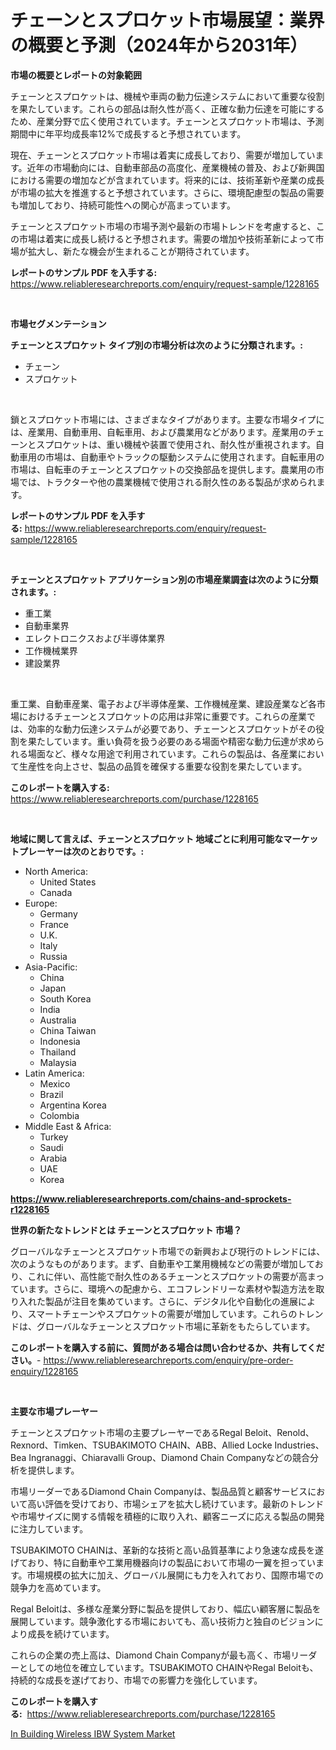 <p><h1>チェーンとスプロケット市場展望：業界の概要と予測（2024年から2031年）</h1></p><p><strong>市場の概要とレポートの対象範囲</strong></p>
<p><p>チェーンとスプロケットは、機械や車両の動力伝達システムにおいて重要な役割を果たしています。これらの部品は耐久性が高く、正確な動力伝達を可能にするため、産業分野で広く使用されています。チェーンとスプロケット市場は、予測期間中に年平均成長率12%で成長すると予想されています。</p><p>現在、チェーンとスプロケット市場は着実に成長しており、需要が増加しています。近年の市場動向には、自動車部品の高度化、産業機械の普及、および新興国における需要の増加などが含まれています。将来的には、技術革新や産業の成長が市場の拡大を推進すると予想されています。さらに、環境配慮型の製品の需要も増加しており、持続可能性への関心が高まっています。</p><p>チェーンとスプロケット市場の市場予測や最新の市場トレンドを考慮すると、この市場は着実に成長し続けると予想されます。需要の増加や技術革新によって市場が拡大し、新たな機会が生まれることが期待されています。</p></p>
<p><strong>レポートのサンプル PDF を入手する:</strong> <a href="https://www.reliableresearchreports.com/enquiry/request-sample/1228165">https://www.reliableresearchreports.com/enquiry/request-sample/1228165</a></p>
<p>&nbsp;</p>
<p><strong>市場セグメンテーション</strong></p>
<p><strong>チェーンとスプロケット タイプ別の市場分析は次のように分類されます。:</strong></p>
<p><ul><li>チェーン</li><li>スプロケット</li></ul></p>
<p>&nbsp;</p>
<p><p>鎖とスプロケット市場には、さまざまなタイプがあります。主要な市場タイプには、産業用、自動車用、自転車用、および農業用などがあります。産業用のチェーンとスプロケットは、重い機械や装置で使用され、耐久性が重視されます。自動車用の市場は、自動車やトラックの駆動システムに使用されます。自転車用の市場は、自転車のチェーンとスプロケットの交換部品を提供します。農業用の市場では、トラクターや他の農業機械で使用される耐久性のある製品が求められます。</p></p>
<p><strong>レポートのサンプル PDF を入手する:</strong>&nbsp;<a href="https://www.reliableresearchreports.com/enquiry/request-sample/1228165">https://www.reliableresearchreports.com/enquiry/request-sample/1228165</a></p>
<p>&nbsp;</p>
<p><strong> チェーンとスプロケット アプリケーション別の市場産業調査は次のように分類されます。:</strong></p>
<p><ul><li>重工業</li><li>自動車業界</li><li>エレクトロニクスおよび半導体業界</li><li>工作機械業界</li><li>建設業界</li></ul></p>
<p>&nbsp;</p>
<p><p>重工業、自動車産業、電子および半導体産業、工作機械産業、建設産業など各市場におけるチェーンとスプロケットの応用は非常に重要です。これらの産業では、効率的な動力伝達システムが必要であり、チェーンとスプロケットがその役割を果たしています。重い負荷を扱う必要のある場面や精密な動力伝達が求められる場面など、様々な用途で利用されています。これらの製品は、各産業において生産性を向上させ、製品の品質を確保する重要な役割を果たしています。</p></p>
<p><strong>このレポートを購入する:</strong>&nbsp; <a href="https://www.reliableresearchreports.com/purchase/1228165">https://www.reliableresearchreports.com/purchase/1228165</a></p>
<p>&nbsp;</p>
<p><strong>地域に関して言えば、チェーンとスプロケット 地域ごとに利用可能なマーケットプレーヤーは次のとおりです。:</strong></p>
<p><ul>
    <li>
        North America:
        <ul>
            <li>United States</li>
            <li>Canada</li>
        </ul>
    </li>
    <li>
        Europe:
        <ul>
            <li>Germany</li>
            <li>France</li>
            <li>U.K.</li>
            <li>Italy</li>
            <li>Russia</li>
        </ul>
    </li>
    <li>
        Asia-Pacific:
        <ul>
            <li>China</li>
            <li>Japan</li>
            <li>South Korea</li>
            <li>India</li>
            <li>Australia</li>
            <li>China Taiwan</li>
            <li>Indonesia</li>
            <li>Thailand</li>
            <li>Malaysia</li>
        </ul>
    </li>
    <li>
        Latin America:
        <ul>
            <li>Mexico</li>
            <li>Brazil</li>
            <li>Argentina Korea</li>
            <li>Colombia</li>
        </ul>
    </li>
    <li>
        Middle East & Africa:
        <ul>
            <li>Turkey</li>
            <li>Saudi</li>
            <li>Arabia</li>
            <li>UAE</li>
            <li>Korea</li>
        </ul>
    </li>
    </ul></p>
<p><strong><a href="https://www.reliableresearchreports.com/chains-and-sprockets-r1228165">https://www.reliableresearchreports.com/chains-and-sprockets-r1228165</a></strong>&nbsp;</p>
<p><strong>世界の新たなトレンドとは チェーンとスプロケット 市場？</strong></p>
<p><p>グローバルなチェーンとスプロケット市場での新興および現行のトレンドには、次のようなものがあります。まず、自動車や工業用機械などの需要が増加しており、これに伴い、高性能で耐久性のあるチェーンとスプロケットの需要が高まっています。さらに、環境への配慮から、エコフレンドリーな素材や製造方法を取り入れた製品が注目を集めています。さらに、デジタル化や自動化の進展により、スマートチェーンやスプロケットの需要が増加しています。これらのトレンドは、グローバルなチェーンとスプロケット市場に革新をもたらしています。</p></p>
<p><strong>このレポートを購入する前に、質問がある場合は問い合わせるか、共有してください。</strong>- <a href="https://www.reliableresearchreports.com/enquiry/pre-order-enquiry/1228165">https://www.reliableresearchreports.com/enquiry/pre-order-enquiry/1228165</a></p>
<p>&nbsp;</p>
<p><strong>主要な市場プレーヤー</strong></p>
<p><p>チェーンとスプロケット市場の主要プレーヤーであるRegal Beloit、Renold、Rexnord、Timken、TSUBAKIMOTO CHAIN、ABB、Allied Locke Industries、Bea Ingranaggi、Chiaravalli Group、Diamond Chain Companyなどの競合分析を提供します。</p><p>市場リーダーであるDiamond Chain Companyは、製品品質と顧客サービスにおいて高い評価を受けており、市場シェアを拡大し続けています。最新のトレンドや市場サイズに関する情報を積極的に取り入れ、顧客ニーズに応える製品の開発に注力しています。</p><p>TSUBAKIMOTO CHAINは、革新的な技術と高い品質基準により急速な成長を遂げており、特に自動車や工業用機器向けの製品において市場の一翼を担っています。市場規模の拡大に加え、グローバル展開にも力を入れており、国際市場での競争力を高めています。</p><p>Regal Beloitは、多様な産業分野に製品を提供しており、幅広い顧客層に製品を展開しています。競争激化する市場においても、高い技術力と独自のビジョンにより成長を続けています。</p><p>これらの企業の売上高は、Diamond Chain Companyが最も高く、市場リーダーとしての地位を確立しています。TSUBAKIMOTO CHAINやRegal Beloitも、持続的な成長を遂げており、市場での影響力を強化しています。</p></p>
<p><strong>このレポートを購入する:</strong>&nbsp;&nbsp;<a href="https://www.reliableresearchreports.com/purchase/1228165">https://www.reliableresearchreports.com/purchase/1228165</a></p>
<p><p><a href="https://pretty-mail-caf.notion.site/In-Building-Wireless-IBW-System-Market-Report-Reveals-the-Latest-Trends-And-Growth-Opportunities-of--01eae14c1d62430bbdd17d3d48f78304">In Building Wireless IBW System Market</a></p></p>